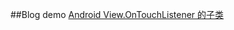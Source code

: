 ##Blog demo
[Android View.OnTouchListener 的子类](http://zhengxiaopeng.com/2015/04/26/Android-View-OnTouchListener-的子类/)
